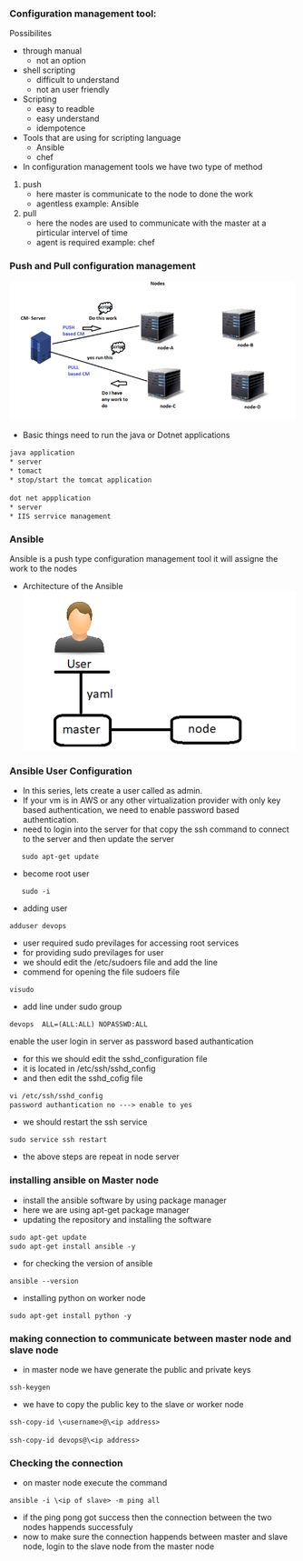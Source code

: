 ### Configuration management tool:
Possibilites
* through manual 
    - not an option
* shell scripting
    - difficult to understand
    - not an user friendly
* Scripting
    - easy to readble
    - easy understand
    - idempotence
* Tools that are using for scripting language
    - Ansible
    - chef  
* In configuration management tools we have two type of method
1. push
   * here master is communicate to the node to done the work
   * agentless
   example: Ansible
2. pull
    * here the nodes are used to communicate with the master at a pirticular intervel of time
    * agent is required
    example: chef

### Push and Pull configuration management
 ![Preview](ansible2.png)
* Basic things need to run the java or Dotnet applications
````
java application
* server 
* tomact 
* stop/start the tomcat application

dot net appplication
* server
* IIS serrvice management
````

### Ansible
Ansible is a push type configuration management tool
it will assigne the work to the nodes
* Architecture of the Ansible
![Preview](ansible1.png)

### Ansible User Configuration
* In this series, lets create a user called as admin.
* If your vm is in AWS or any other virtualization provider with only key based authentication, we need to enable password based authentication.
* need to login into the server for that copy the ssh command to connect to the server and then update the server

```
   sudo apt-get update
```

* become root user
```
   sudo -i
```
* adding user
```
adduser devops
```
* user required sudo previlages for accessing root services
* for providing sudo previlages for user 
* we should edit the /etc/sudoers file and add the line 
* commend for opening the file sudoers file
```
visudo
```
* add line under sudo group
```
devops  ALL=(ALL:ALL) NOPASSWD:ALL
```
enable the user login in server as password based authantication
* for this we should edit the sshd_configuration file 
* it is located in /etc/ssh/sshd_config
* and then edit the sshd_cofig file  
```
vi /etc/ssh/sshd_config
password authantication no ---> enable to yes
```
* we should restart the ssh service
```
sudo service ssh restart
```
* the above steps are repeat in node server
### installing ansible on Master node
* install the ansible software by using package manager 
* here we are using apt-get package manager
* updating the repository and installing the software
``` 
sudo apt-get update
sudo apt-get install ansible -y
```
* for checking the version of ansible 
```
ansible --version
```
* installing python on worker node
```
sudo apt-get install python -y
```
### making connection to communicate between master node and slave node
* in master node we have generate the public and private keys 
```
ssh-keygen

```

* we have to copy the public key to the slave or worker node 
```
ssh-copy-id \<username>@\<ip address>

ssh-copy-id devops@\<ip address>
```
### Checking the connection
* on master node execute the command 
```
ansible -i \<ip of slave> -m ping all

```
* if the ping pong got success then the connection between the two nodes happends successfuly 
* now to make sure the connection happends between master and slave node, login to the slave node from the master node 


